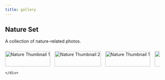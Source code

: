 ```yaml
---
title: gallery
---
```



## Nature Set

A collection of nature-related photos.

<!-- HTML for Nature Set -->


<div class="scrollable-gallery">
    <div class="thumbnails">
        
<!-- Repeat this block for each image in the set -->

<a href="https://ecomplab.com/images/background_microbes.jpg" data-lightbox="nature-set" data-title="Nature 1">
        <img src="https://ecomplab.com/images/icon.png" alt="Nature Thumbnail 1" style="width:100%;max-width:300px">
</a>
<a href="https://ecomplab.com/images/background_multilayer.jpg" data-lightbox="nature-set" data-title="Nature 2">
    <img src="https://ecomplab.com/images/team_geut.jpeg" alt="Nature Thumbnail 2" style="width:100%;max-width:300px">
</a>
<a href="https://ecomplab.com/images/background_microbes.jpg" data-lightbox="nature-set" data-title="Nature 3">
    <img src="https://ecomplab.com/images/icon.png" alt="Nature Thumbnail 1" style="width:100%;max-width:300px">
</a>
<a href="https://ecomplab.com/images/background_multilayer.jpg" data-lightbox="nature-set" data-title="Nature 4">
    <img src="https://ecomplab.com/images/team_geut.jpeg" alt="Nature Thumbnail 2" style="width:100%;max-width:300px">
</a>
<a href="https://ecomplab.com/images/background_microbes.jpg" data-lightbox="nature-set" data-title="Nature 1">
    <img src="https://ecomplab.com/images/icon.png" alt="Nature Thumbnail 1" style="width:100%;max-width:300px">
</a>
<a href="https://ecomplab.com/images/background_multilayer.jpg" data-lightbox="nature-set" data-title="Nature 2">
    <img src="https://ecomplab.com/images/team_geut.jpeg" alt="Nature Thumbnail 2" style="width:100%;max-width:300px">
</a>
<a href="https://ecomplab.com/images/background_microbes.jpg" data-lightbox="nature-set" data-title="Nature 1">
    <img src="https://ecomplab.com/images/icon.png" alt="Nature Thumbnail 1" style="width:100%;max-width:300px">
</a>
<a href="https://ecomplab.com/images/background_multilayer.jpg" data-lightbox="nature-set" data-title="Nature 2">
    <img src="https://ecomplab.com/images/team_geut.jpeg" alt="Nature Thumbnail 2" style="width:100%;max-width:300px">
</a>
<a href="https://ecomplab.com/images/background_microbes.jpg" data-lightbox="nature-set" data-title="Nature 1">
    <img src="https://ecomplab.com/images/icon.png" alt="Nature Thumbnail 1" style="width:100%;max-width:300px">
</a>
<a href="https://ecomplab.com/images/background_multilayer.jpg" data-lightbox="nature-set" data-title="Nature 2">
    <img src="https://ecomplab.com/images/team_geut.jpeg" alt="Nature Thumbnail 2" style="width:100%;max-width:300px">
</a>
<a href="https://ecomplab.com/images/background_microbes.jpg" data-lightbox="nature-set" data-title="Nature 1">
    <img src="https://ecomplab.com/images/icon.png" alt="Nature Thumbnail 1" style="width:100%;max-width:300px">
</a>
<a href="https://ecomplab.com/images/background_multilayer.jpg" data-lightbox="nature-set" data-title="Nature 2">
    <img src="https://ecomplab.com/images/team_geut.jpeg" alt="Nature Thumbnail 2" style="width:100%;max-width:300px">
</a>
<a href="https://ecomplab.com/images/background_microbes.jpg" data-lightbox="nature-set" data-title="Nature 1">
    <img src="https://ecomplab.com/images/icon.png" alt="Nature Thumbnail 1" style="width:100%;max-width:300px">
</a>
<a href="https://ecomplab.com/images/background_multilayer.jpg" data-lightbox="nature-set" data-title="Nature 2">
    <img src="https://ecomplab.com/images/team_geut.jpeg" alt="Nature Thumbnail 2" style="width:100%;max-width:300px">
</a>
<a href="https://ecomplab.com/images/background_microbes.jpg" data-lightbox="nature-set" data-title="Nature 1">
    <img src="https://ecomplab.com/images/icon.png" alt="Nature Thumbnail 1" style="width:100%;max-width:300px">
</a>
<a href="https://ecomplab.com/images/background_multilayer.jpg" data-lightbox="nature-set" data-title="Nature 2">
    <img src="https://ecomplab.com/images/team_geut.jpeg" alt="Nature Thumbnail 2" style="width:100%;max-width:300px">
</a>
<a href="https://ecomplab.com/images/background_microbes.jpg" data-lightbox="nature-set" data-title="Nature 1">
    <img src="https://ecomplab.com/images/icon.png" alt="Nature Thumbnail 1" style="width:100%;max-width:300px">
</a>
<a href="https://ecomplab.com/images/background_multilayer.jpg" data-lightbox="nature-set" data-title="Nature 2">
    <img src="https://ecomplab.com/images/team_geut.jpeg" alt="Nature Thumbnail 2" style="width:100%;max-width:300px">
</a>
<a href="https://ecomplab.com/images/background_microbes.jpg" data-lightbox="nature-set" data-title="Nature 1">
    <img src="https://ecomplab.com/images/icon.png" alt="Nature Thumbnail 1" style="width:100%;max-width:300px">
</a>
<a href="https://ecomplab.com/images/background_multilayer.jpg" data-lightbox="nature-set" data-title="Nature 2">
    <img src="https://ecomplab.com/images/team_geut.jpeg" alt="Nature Thumbnail 2" style="width:100%;max-width:300px">
</a>
<a href="https://ecomplab.com/images/background_microbes.jpg" data-lightbox="nature-set" data-title="Nature 1">
    <img src="https://ecomplab.com/images/icon.png" alt="Nature Thumbnail 1" style="width:100%;max-width:300px">
</a>
<a href="https://ecomplab.com/images/background_multilayer.jpg" data-lightbox="nature-set" data-title="Nature 2">
    <img src="https://ecomplab.com/images/team_geut.jpeg" alt="Nature Thumbnail 2" style="width:100%;max-width:300px">
</a>

        
    </div>
</div>


<!-- Lightbox2 JS and CSS -->
<link href="https://cdnjs.cloudflare.com/ajax/libs/lightbox2/2.11.3/css/lightbox.min.css" rel="stylesheet">
<script src="https://cdnjs.cloudflare.com/ajax/libs/lightbox2/2.11.3/js/lightbox-plus-jquery.min.js"></script>



<!-- Additional CSS for Scrollable Gallery -->
<style>
    .scrollable-gallery {
        overflow-x: auto;
        white-space: nowrap;
        padding: 10px 0;
    }

    .thumbnails a {
        display: inline-block;
        margin-right: 10px;
    }

    .thumbnails img {
        width: 50px;
        height: 50px; /* Adjust the height as needed */
        vertical-align: middle;
    }
</style>
